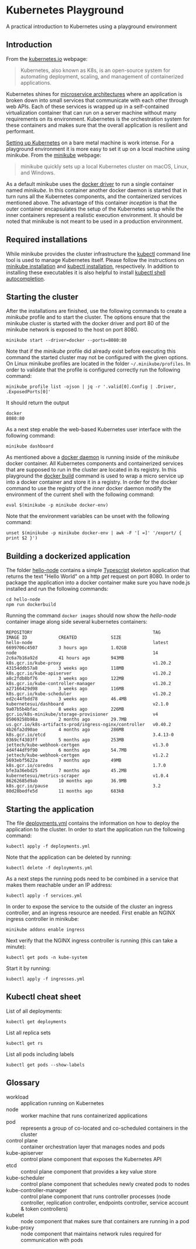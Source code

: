 # Kubernetes Playground

A practical introduction to Kubernetes using a playground environment

## Introduction
From the [kubernetes.io](https://kubernetes.io) webpage:

> Kubernetes, also known as K8s, is an open-source system for automating deployment, scaling, and management of containerized applications.

Kubernetes shines for [microservice architectures](https://en.wikipedia.org/wiki/Microservices)
where an application is broken down into small services that  communicate with each other through web APIs. 
Each of these services is wrapped up in a self-contained virtualization container that can run on a server machine
without many requirements on its environment. Kubernetes is the orchestration system for these containers
and makes sure that the overall application is resilient and performant.

[Setting up Kubernetes](https://kubernetes.io/docs/setup/production-environment/tools)
on a bare metal machine is work intense.
For a playground environment it is more easy to set it up on a local machine using minikube.
From the [minikube](https://minikube.sigs.k8s.io) webpage:

> minikube quickly sets up a local Kubernetes cluster on macOS, Linux, and Windows.

As a default minikube uses the [docker driver](https://minikube.sigs.k8s.io/docs/drivers/docker) to run
a single container named _minikube_. In this container another docker daemon is started that
in turn runs all the Kubernetes components, and the containerized services mentioned above.
The advantage of this container _inception_ is that the outer container encapsulates the setup of the Kubernetes
setup while the inner containers represent a realistic execution environment.
It should be noted that minikube is not meant to be used in a production environment.

## Required installations
While minikube provides the cluster infrastructure the
[kubectl](https://kubernetes.io/docs/reference/kubectl/overview/)
command line tool is used to manage Kubernetes itself.
Please follow the instructions on
[minikube installation](https://kubernetes.io/docs/setup/minikube) and
[kubectl installation](https://kubernetes.io/docs/tasks/tools/install-kubectl), respectively.
In addition to installing these executables it is also helpful to install
[kubectl shell autocompletion](https://kubernetes.io/docs/tasks/tools/install-kubectl/#enabling-shell-autocompletion).

## Starting the cluster
After the installations are finished, use the following commands to create a _minikube_ profile
and to start the cluster. The options ensure that the minikube cluster is started
with the docker driver and port 80 of the minikube network is exposed to the host on port 8080.
```
minikube start --driver=docker --ports=8080:80
```

Note that if the _minikube_ profile did already exist before executing this command
the started cluster may not be configured with the given options.
On Linux minikube profiles are located in the folder `~/.minikube/profiles`.
In order to validate that the profile is configured correctly run the following command:
```
minikube profile list -ojson | jq -r '.valid[0].Config | .Driver, .ExposedPorts[0]'
```
It should return the output
```
docker
8080:80
```

As a next step enable the web-based Kubernetes user interface with the following command:
```
minikube dashboard
```

As mentioned above a [docker daemon](https://docs.docker.com/get-started/overview/#docker-architecture)
is running inside of the _minikube_ docker container. All Kubernetes components and containerized services
that are supposed to run in the cluster are located in its registry.
In this playground the
[docker build](https://docs.docker.com/engine/reference/commandline/build/)
command is used to wrap a micro service up into a docker container and store it in a registry.
In order for the docker command to use the registry of the _inner_ docker daemon
modify the environment of the current shell with the following command:
```
eval $(minikube -p minikube docker-env)
```
Note that the environment variables can be unset with the following command:
```
unset $(minikube -p minikube docker-env | awk -F '[ =]' '/export/ { print $2 }')
```


## Building a dockerized application
The folder [hello-node](hello-node) contains a simple 
[Typescript](https://www.typescriptlang.org/) skeleton application
that returns the text "Hello World" on a http _get_ request on port 8080.
In order to package the application into a docker container make sure you have node.js
installed and run the following commands:
```
cd hello-node
npm run dockerbuild
```
Running the command `docker images` should now show the _hello-node_ container image along
side several kubernetes containers:
```
REPOSITORY                                              TAG                 IMAGE ID            CREATED             SIZE
hello-node                                              latest              6699706c4507        3 hours ago         1.02GB
node                                                    14                  2c6a7b16a92d        41 hours ago        943MB
k8s.gcr.io/kube-proxy                                   v1.20.2             43154ddb57a8        3 weeks ago         118MB
k8s.gcr.io/kube-apiserver                               v1.20.2             a8c2fdb8bf76        3 weeks ago         122MB
k8s.gcr.io/kube-controller-manager                      v1.20.2             a27166429d98        3 weeks ago         116MB
k8s.gcr.io/kube-scheduler                               v1.20.2             ed2c44fbdd78        3 weeks ago         46.4MB
kubernetesui/dashboard                                  v2.1.0              9a07b5b4bfac        8 weeks ago         226MB
gcr.io/k8s-minikube/storage-provisioner                 v4                  85069258b98a        2 months ago        29.7MB
us.gcr.io/k8s-artifacts-prod/ingress-nginx/controller   v0.40.2             4b26fa2d90ae        4 months ago        286MB
k8s.gcr.io/etcd                                         3.4.13-0            0369cf4303ff        5 months ago        253MB
jettech/kube-webhook-certgen                            v1.3.0              4d4f44df9f90        6 months ago        54.7MB
jettech/kube-webhook-certgen                            v1.2.2              5693ebf5622a        7 months ago        49MB
k8s.gcr.io/coredns                                      1.7.0               bfe3a36ebd25        7 months ago        45.2MB
kubernetesui/metrics-scraper                            v1.0.4              86262685d9ab        10 months ago       36.9MB
k8s.gcr.io/pause                                        3.2                 80d28bedfe5d        11 months ago       683kB

```

## Starting the application
The file [deployments.yml](deployments.yml) contains the information on how to
deploy the application to the cluster.
In order to start the application run the following command:
```
kubectl apply -f deployments.yml
```
Note that the application can be deleted by running:
```
kubectl delete -f deployments.yml
```
As a next steps the running pods need to be combined in a service that
makes them reachable under an IP address:
```
kubectl apply -f services.yml
```
In order to expose the service to the outside of the cluster an ingress controller,
and an ingress resource are needed.
First enable an NGINX ingress controller in minikube:
```
minikube addons enable ingress
```
Next verify that the NGINX ingress controller is running (this can take a minute):
```
kubectl get pods -n kube-system
```
Start it by running:
```
kubectl apply -f ingresses.yml
```

## Kubectl cheat sheet
List of all deployments:
```
kubectl get deployments
```
List all replica sets
```
kubectl get rs
```
List all pods including labels
```
kubectl get pods --show-labels
```
## Glossary
<dl>
  <dt>workload</dt>
  <dd>application running on Kubernetes</dd>
  <dt>node</dt>
  <dd>worker machine that runs containerized applications</dd>
  <dt>pod</dt>
  <dd>represents a group of co-located and co-scheduled containers in the cluster</dd>
  <dt>control plane</dt>
  <dd>container orchestration layer that manages nodes and pods</dd>
  <dt>kube-apiserver</dt>
  <dd>control plane component that exposes the Kubernetes API</dd>
  <dt>etcd</dt>
  <dd>control plane component that provides a key value store</dd>
  <dt>kube-scheduler</dt>
  <dd>control plane component that schedules newly created pods to nodes</dd>
  <dt>kube-controller-manager</dt>
  <dd>control plane component that runs controller processes
      (node controller, replication controller, endpoints controller, service account & token controllers)</dd>
  <dt>kubelet</dt>
  <dd>node component that makes sure that containers are running in a pod</dd>
  <dt>kube-proxy</dt>
  <dd>node component that maintains network rules required for communication with pods</dd>
</dl>
